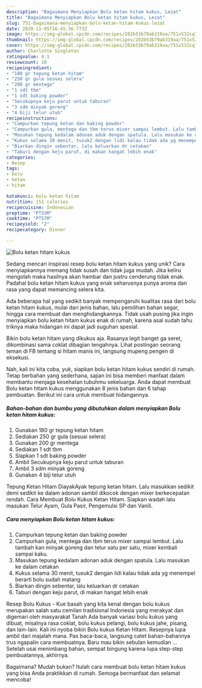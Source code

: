 ```yaml
---
description: "Bagaimana Menyiapkan Bolu ketan hitam kukus, Lezat"
title: "Bagaimana Menyiapkan Bolu ketan hitam kukus, Lezat"
slug: 751-bagaimana-menyiapkan-bolu-ketan-hitam-kukus-lezat
date: 2020-11-05T16:41:36.773Z
image: https://img-global.cpcdn.com/recipes/202b53b79ab319aa/751x532cq70/bolu-ketan-hitam-kukus-foto-resep-utama.jpg
thumbnail: https://img-global.cpcdn.com/recipes/202b53b79ab319aa/751x532cq70/bolu-ketan-hitam-kukus-foto-resep-utama.jpg
cover: https://img-global.cpcdn.com/recipes/202b53b79ab319aa/751x532cq70/bolu-ketan-hitam-kukus-foto-resep-utama.jpg
author: Charlotte Singleton
ratingvalue: 4.1
reviewcount: 10
recipeingredient:
- "180 gr tepung ketan hitam"
- "250 gr gula sesuai selera"
- "200 gr mentega"
- "1 sdt tbm"
- "1 sdt baking powder"
- "Secukupnya keju parut untuk taburan"
- "3 sdm minyak goreng"
- "4 biji telur utuh"
recipeinstructions:
- "Campurkan tepung ketan dan baking powder"
- "Campurkan gula, mentega dan tbm terus mixer sampai lembut. Lalu tambah kan minyak goreng dan telur satu per satu, mixer kembali sampai kaku."
- "Masukan tepung kedalam adonan aduk dengan spatula. Lalu masukan ke dalam cetakan"
- "Kukus selama 30 menit, tusuk2 dengan lidi kalau tidak ada yg menempel berarti bolu sudah matang"
- "Biarkan dingin sebentar, lalu keluarkan dr cetakan"
- "Taburi dengan keju parut, di makan hangat lebih enak"
categories:
- Resep
tags:
- bolu
- ketan
- hitam

katakunci: bolu ketan hitam 
nutrition: 151 calories
recipecuisine: Indonesian
preptime: "PT33M"
cooktime: "PT57M"
recipeyield: "2"
recipecategory: Dinner

---
```



![Bolu ketan hitam kukus](https://img-global.cpcdn.com/recipes/202b53b79ab319aa/751x532cq70/bolu-ketan-hitam-kukus-foto-resep-utama.jpg)

Sedang mencari inspirasi resep bolu ketan hitam kukus yang unik? Cara menyiapkannya memang tidak susah dan tidak juga mudah. Jika keliru mengolah maka hasilnya akan hambar dan justru cenderung tidak enak. Padahal bolu ketan hitam kukus yang enak seharusnya punya aroma dan rasa yang dapat memancing selera kita.

Ada beberapa hal yang sedikit banyak mempengaruhi kualitas rasa dari bolu ketan hitam kukus, mulai dari jenis bahan, lalu pemilihan bahan segar, hingga cara membuat dan menghidangkannya. Tidak usah pusing jika ingin menyiapkan bolu ketan hitam kukus enak di rumah, karena asal sudah tahu triknya maka hidangan ini dapat jadi suguhan spesial.

Bikin bolu ketan hitam yang dikukus aja. Rasanya legit banget ga seret, dikombinasi sama coklat dibagian tengahnya. Lihat postingan seorang teman di FB tentang si hitam manis ini, langsung mupeng pengen di eksekusi.


Nah, kali ini kita coba, yuk, siapkan bolu ketan hitam kukus sendiri di rumah. Tetap berbahan yang sederhana, sajian ini bisa memberi manfaat dalam membantu menjaga kesehatan tubuhmu sekeluarga. Anda dapat membuat Bolu ketan hitam kukus menggunakan 8 jenis bahan dan 6 tahap pembuatan. Berikut ini cara untuk membuat hidangannya.

<!--inarticleads1-->

##### Bahan-bahan dan bumbu yang dibutuhkan dalam menyiapkan Bolu ketan hitam kukus:

1. Gunakan 180 gr tepung ketan hitam
1. Sediakan 250 gr gula (sesuai selera)
1. Gunakan 200 gr mentega
1. Sediakan 1 sdt tbm
1. Siapkan 1 sdt baking powder
1. Ambil Secukupnya keju parut untuk taburan
1. Ambil 3 sdm minyak goreng
1. Gunakan 4 biji telur utuh


Tepung Ketan Hitam DiayakAyak tepung ketan hitam. Lalu masukkan sedikit demi sedikit ke dalam adonan sambil dikocok dengan mixer berkecepatan rendah. Cara Membuat Bolu Kukus Ketan Hitam. Siapkan wadah lalu masukan Telur Ayam, Gula Pasir, Pengemulsi SP dan Vanili. 

<!--inarticleads2-->

##### Cara menyiapkan Bolu ketan hitam kukus:

1. Campurkan tepung ketan dan baking powder
1. Campurkan gula, mentega dan tbm terus mixer sampai lembut. Lalu tambah kan minyak goreng dan telur satu per satu, mixer kembali sampai kaku.
1. Masukan tepung kedalam adonan aduk dengan spatula. Lalu masukan ke dalam cetakan
1. Kukus selama 30 menit, tusuk2 dengan lidi kalau tidak ada yg menempel berarti bolu sudah matang
1. Biarkan dingin sebentar, lalu keluarkan dr cetakan
1. Taburi dengan keju parut, di makan hangat lebih enak


Resep Bolu Kukus - Kue basah yang kita kenal dengan bolu kukus merupakan salah satu cemilan tradisional Indonesia yang merakyat dan digemari oleh masyarakat Tanah Ada banyak variasi bolu kukus yang dibuat, misalnya rasa coklat, bolu kukus pelangi, bolu kukus jahe, pisang, dan lain-lain. Kali ini nyoba bikin Bolu kukus Ketan Hitam. Resepnya lupa ambil dari majalah mana. Pas baca-baca, langsung catet bahan-bahannya trus ngapalin cara membuatnya. Baru mau bikin sebulan kemudian … Setelah usai menimbang bahan, sempat bingung karena lupa step-step pembuatannya, akhirnya. 

Bagaimana? Mudah bukan? Itulah cara membuat bolu ketan hitam kukus yang bisa Anda praktikkan di rumah. Semoga bermanfaat dan selamat mencoba!
